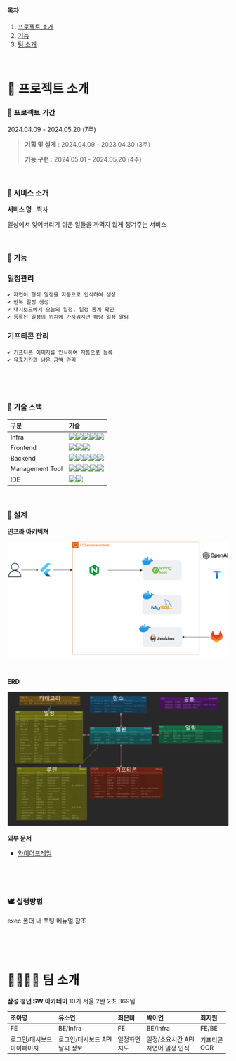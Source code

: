 #### 목차

1. [프로젝트 소개](#-프로젝트-소개)   
2. [기능](#-기능)  
5. [팀 소개](#-팀-소개)  

<br>

# 🐹 프로젝트 소개

### 🐤 프로젝트 기간
2024.04.09 - 2024.05.20 (7주)

> **기획 및 설계** : 2024.04.09 - 2023.04.30 (3주)
>
> **기능 구현** : 2024.05.01 - 2024.05.20 (4주)

<br>

### 🐓 서비스 소개 

**서비스 명** : 쮝사

일상에서 잊어버리기 쉬운 일들을 까먹지 않게 챙겨주는 서비스

<br>

### 🐣 기능

### 일정관리
    ✔ 자연어 형식 일정을 자동으로 인식하여 생성
    ✔ 반복 일정 생성
    ✔ 대시보드에서 오늘의 일정, 일정 통계 확인
    ✔ 등록된 일정의 위치에 가까워지면 해당 일정 알림

### 기프티콘 관리
    ✔ 기프티콘 이미지를 인식하여 자동으로 등록
    ✔ 유효기간과 남은 금액 관리

<br>
<br>
<br>

### 🐥 기술 스택
|구분|기술|
|:---|:---|
|Infra|<img src="https://img.shields.io/badge/AWS EC2-FF9900?style=flat-square&logo=amazonec2&logoColor=white"><img src="https://img.shields.io/badge/NGINX-009639?style=flat-square&logo=nginx&logoColor=white"><img src="https://img.shields.io/badge/DOCKER-2496ED?style=flat-square&logo=docker&logoColor=white"><img src="https://img.shields.io/badge/UBUNTU-E95420?style=flat-square&logo=ubuntu&logoColor=white"><img src="https://img.shields.io/badge/JENKINS-D24939?style=flat-square&logo=jenkins&logoColor=white">|
|Frontend|<img src="https://img.shields.io/badge/Flutter-2496ED?style=flat-square&logo=FLUTTER&logoColor=white"><img src="https://img.shields.io/badge/Dart-1572B6?style=flat-square&logo=Dart&logoColor=white"><img src="https://img.shields.io/badge/Android-6DB33F?style=flat-square&logo=Android&logoColor=white">|
|Backend|<img src="https://img.shields.io/badge/JAVA-FF4000?style=flat-square&logo=openjdk&logoColor=white"><img src="https://img.shields.io/badge/SPRING-6DB33F?style=flat-square&logo=spring&logoColor=white"><img src="https://img.shields.io/badge/HIBERNATE-59666C?style=flat-square&logo=hibernate&logoColor=white"><img src="https://img.shields.io/badge/MYSQL-4479A1?style=flat-square&logo=mysql&logoColor=white"><img src="https://img.shields.io/badge/KAKAO API-FFCD00?style=flat-square&logo=kakao&logoColor=white">|
|Management Tool|<img src="https://img.shields.io/badge/Jira-0052CC?style=flat-square&logo=Jira&logoColor=white"><img src="https://img.shields.io/badge/GitLab-FC6D26?style=flat-square&logo=GitLab&logoColor=white"><img src="https://img.shields.io/badge/MATTERMOST-0058CC?style=flat-square&logo=mattermost&logoColor=white"><img src="https://img.shields.io/badge/NOTION-000000?style=flat-square&logo=notion&logoColor=white"><img src="https://img.shields.io/badge/FIGMA-F24E1E?style=flat-square&logo=figma&logoColor=white">
|IDE|<img src="https://img.shields.io/badge/vscode-007ACC?style=flat-square&logo=visualstudiocode&logoColor=white"><img src="https://img.shields.io/badge/IntellJ IDEA-000000?style=flat-square&logo=intellijidea&logoColor=white">|

<br>

### 🦜 설계

**인프라 아키텍쳐**

![erd](exec/architecture.png)

<br/>

**ERD**

![erd](exec/erd.png)

**외부 문서**
- [와이어프레임](https://www.figma.com/design/9TAmxpJ0IR71gbQ0Q22BwS/A202)

<br>
<br>
<br>

### 🕊 실행방법

exec 폴더 내 포팅 메뉴얼 참조

<br>
<br>
<br>

# 👨‍👩‍👧‍👦 팀 소개 

**삼성 청년 SW 아카데미** 10기 서울 2반 2조 369팀

|조아영|유소연|최은비|박이언|최지원|
|:---|:---|:---|:---|:---|
|FE|BE/Infra|FE|BE/Infra|FE/BE|
|로그인/대시보드<br/>마이페이지|로그인/대시보드 API<br/>날씨 정보|일정화면<br/>지도|일정/소요시간 API<br/>자연어 일정 인식|기프티콘<br/>OCR|
